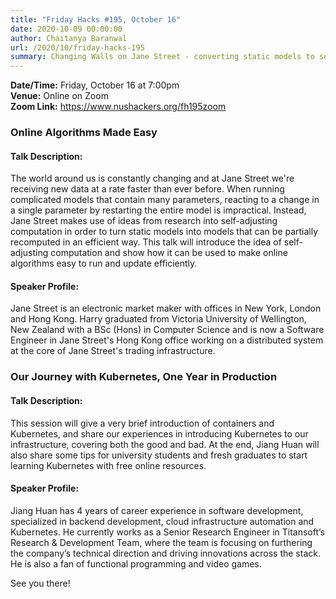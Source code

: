 ```yaml
---
title: "Friday Hacks #195, October 16"
date: 2020-10-09 00:00:00
author: Chaitanya Baranwal
url: /2020/10/friday-hacks-195
summary: Changing Walls on Jane Street - converting static models to self-adjusting ones, and a tryst with Kubernetes!
---
```


**Date/Time:** Friday, October 16 at 7:00pm<br />
**Venue:** Online on Zoom<br />
**Zoom Link:** <https://www.nushackers.org/fh195zoom>

### Online Algorithms Made Easy

#### Talk Description:

The world around us is constantly changing and at Jane Street we're receiving new data at a rate faster than ever before. When running complicated models that contain many parameters, reacting to a change in a single parameter by restarting the entire model is impractical. Instead, Jane Street makes use of ideas from research into self-adjusting computation in order to turn static models into models that can be partially recomputed in an efficient way. This talk will introduce the idea of self-adjusting computation and show how it can be used to make online algorithms easy to run and update efficiently.

#### Speaker Profile:

Jane Street is an electronic market maker with offices in New York, London and Hong Kong. Harry graduated from Victoria University of Wellington, New Zealand with a BSc (Hons) in Computer Science and is now a Software Engineer in Jane Street's Hong Kong office working on a distributed system at the core of Jane Street's trading infrastructure.

### Our Journey with Kubernetes, One Year in Production

#### Talk Description:

This session will give a very brief introduction of containers and Kubernetes, and share our experiences in introducing Kubernetes to our infrastructure, covering both the good and bad. At the end, Jiang Huan will also share some tips for university students and fresh graduates to start learning Kubernetes with free online resources.

#### Speaker Profile:

Jiang Huan has 4 years of career experience in software development, specialized in backend development, cloud infrastructure automation and Kubernetes. He currently works as a Senior Research Engineer in Titansoft’s Research & Development Team, where the team is focusing on furthering the company’s technical direction and driving innovations across the stack. He is also a fan of functional programming and video games.

See you there!
